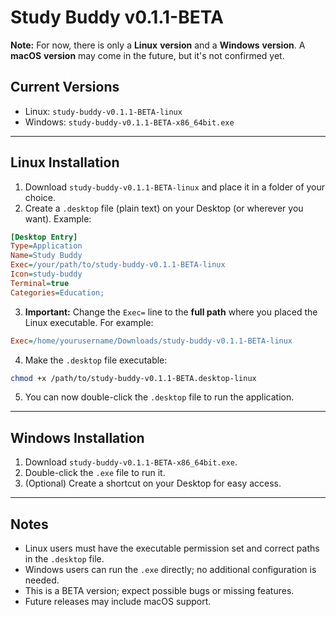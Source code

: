 # Study Buddy v0.1.1-BETA

**Note:** For now, there is only a **Linux** **version** and a **Windows** **version**. A **macOS** **version** may come in the future, but it's not confirmed yet.

## Current Versions

- Linux: `study-buddy-v0.1.1-BETA-linux`  
- Windows: `study-buddy-v0.1.1-BETA-x86_64bit.exe`

---

## Linux Installation

1. Download `study-buddy-v0.1.1-BETA-linux` and place it in a folder of your choice.  
2. Create a `.desktop` file (plain text) on your Desktop (or wherever you want). Example:

```ini
[Desktop Entry]
Type=Application
Name=Study Buddy
Exec=/your/path/to/study-buddy-v0.1.1-BETA-linux
Icon=study-buddy
Terminal=true
Categories=Education;
```

3. **Important:** Change the `Exec=` line to the **full path** where you placed the Linux executable. For example:

```ini
Exec=/home/yourusername/Downloads/study-buddy-v0.1.1-BETA-linux
```

4. Make the `.desktop` file executable:

```bash
chmod +x /path/to/study-buddy-v0.1.1-BETA.desktop-linux
```

5. You can now double-click the `.desktop` file to run the application.

---

## Windows Installation

1. Download `study-buddy-v0.1.1-BETA-x86_64bit.exe`.  
2. Double-click the `.exe` file to run it.  
3. (Optional) Create a shortcut on your Desktop for easy access.

---

## Notes

- Linux users must have the executable permission set and correct paths in the `.desktop` file.  
- Windows users can run the `.exe` directly; no additional configuration is needed.  
- This is a BETA version; expect possible bugs or missing features.  
- Future releases may include macOS support.

